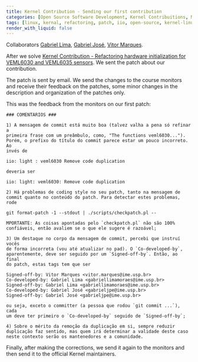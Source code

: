```yaml
---
title: Kernel Contribution - Sending our first contribution
categories: [Open Source Software Development, Kernel Contribuitions, MAC0470]
tags: [linux, kernal, refactoring, patch, iio, open-source, kernel-linux]
render_with_liquid: false
---
```

Collaborators [Gabriel Lima](https://gabriellimmaa.github.io/), [Gabriel José](https://gabrielpereir4.github.io/gabriel-portfolio/), [Vitor Marques](https://vitormarquesr.github.io/blog/).

After we solve [Kernel Contribution - Refactoring hardware initialization for VEML6030 and VEML6035 sensors](https://gabriellimmaa.github.io/posts/refactoring-common-hardware-initialization-in-VEML603x-drivers-(veml6030-&-veml6035)/). We sent the patch about our contribution.

The patch is sent by email. We send the changes to the course monitors and receive their feedback on the patches, some minor changes in the description and organization of the patches only.

This was the feedback from the monitors on our first patch:

```
### COMENTÁRIOS ###

1) A mensagem de commit está muito boa (talvez valha a pena só refinar a
primeira frase com um preâmbulo, como, "The functions veml6030...").
Porém, o prefixo do título do commit parece estar um pouco incorreto. Ao
invés de

iio: light : veml6030 Remove code duplication

deveria ser

iio: light: veml6030: Remove code duplication

2) Há problemas de coding style no seu patch, tanto na mensagem de
commit quanto no conteúdo do patch. Para detectar estes problemas, rode

git format-patch -1 --stdout | ./scripts/checkpatch.pl --

MPORTANTE: As coisas apontadas pelo `checkpatch.pl` não são 100%
confiáveis, então avaliem se o que ele sugere é razoável;

3) Um destaque no corpo da mensagem de commit, percebi que instruí vocês
de forma incorreta (vou até atualizar no pad). O `Co-developed-by`,
aparentemente, deve ser seguido por um `Signed-off-by`. Então, ao final
do patch, estas tags tem que ser

Signed-off-by: Vitor Marques <vitor.marques@ime.usp.br>
Co-developed-by: Gabriel Lima <gabriellimamoraes@ime.usp.br>
Signed-off-by: Gabriel Lima <gabriellimamoraes@ime.usp.br>
Co-developed-by: Gabriel José <gabrieljpe@ime.usp.br>
Signed-off-by: Gabriel José <gabrieljpe@ime.usp.br>

ou seja, exceto o committer (a pessoa que rodou `git commit ...`), cada
um deve ter primeiro o `Co-developed-by` seguido de `Signed-off-by`;

4) Sobre o mérito da remoção da duplicação em si, sempre reduzir
duplicação faz sentido, mas quem irá determinar a validade deste caso
neste contexto serão os mantenedores e a comunidade.
```

Finally, after making the corrections, we send it again to the monitors and then send it to the official Kernel maintainers.
